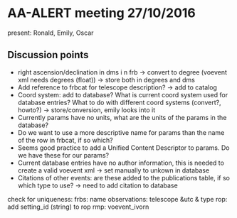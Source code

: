 # AA-ALERT meeting 27/10/2016

present: Ronald, Emily, Oscar

## Discussion points
* right ascension/declination in dms i n frb -> convert to degree (voevent xml needs degrees (float)) -> store both in degrees and dms
* Add reference to frbcat for telescope description? -> add to catalog
* Coord system: add to database? What is current coord system used for database entries? What to do with different coord systems (convert?, howto?) -> store/conversion, emily looks into it
* Currently params have no units, what are the units of the params in the database?
* Do we want to use a more descriptive name for params than the name of the row in frbcat, if so which?
* Seems good practice to add a Unified Content Descriptor to params. Do we have these for our params?
* Current database entries have no author information, this is needed to create a valid voevent xml -> set manually to unkown in database
* Citations of other events: are these added to the publications table, if so which type to use? -> need to add citation to database

check for uniqueness:
frbs: name
observations: telescope &utc & type
rop: add setting_id (string) to rop
rmp: voevent_ivorn

